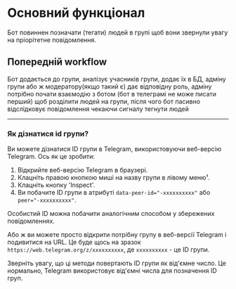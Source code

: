 # Основний функціонал
Бот повиннен позначати (тегати) людей в групі щоб вони звернули увагу на пріорітетне повідомлення.

## Попередній workflow
Бот додається до групи, аналізує учасників групи, додає їх в БД, адміну групи або ж модератору(якщо такий є) дає відповідну роль, адміну потрібно почати взаємодію з ботом (бот в телеграмі не може писати перший) щоб розділити людей на групи, після чого бот пасивно відслідковує повідомлення чекаючи сигналу тегнути людей

---

### Як дізнатися id групи?
Ви можете дізнатися ID групи в Telegram, використовуючи веб-версію Telegram. Ось як це зробити:

1. Відкрийте веб-версію Telegram в браузері.
2. Клацніть правою кнопкою миші на назву групи в лівому меню¹.
3. Клацніть кнопку 'Inspect'.
4. Ви побачите ID групи в атрибуті `data-peer-id="-xxxxxxxxxx"` або `peer="-xxxxxxxxxx"`.

Особистий ID можна побачити аналогічним способом у збережених повідомленнях.

Або ж ви можете просто відкрити потрібну групу в веб-версії Telegram і подивитися на URL. Це буде щось на зразок `https://web.telegram.org/z/xxxxxxxxxx`, де `xxxxxxxxxx` - це ID групи.

Зверніть увагу, що ці методи повертають ID групи як від'ємне число. Це нормально, Telegram використовує від'ємні числа для позначення ID груп.